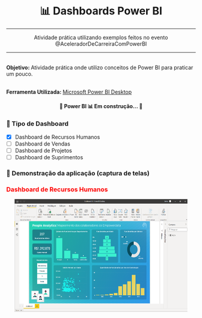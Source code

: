 
<h1 align="center">
    <a>📊 Dashboards Power BI</a>
</h1>
<hr>
<p align="center">Atividade prática utilizando exemplos feitos no evento @AceleradorDeCarreiraComPowerBI</p>
<hr>


<br>
<b>Objetivo: </b> Atividade prática onde utilizo conceitos de Power BI para praticar um pouco.
<br><br>

<b>Ferramenta Utilizada: </b>[Microsoft Power BI Desktop](https://www.microsoft.com/pt-BR/download/details.aspx?id=58494)

<!--
<b>Autora:
	
<img style="border-radius: 50%;" src="" width="100px;" alt=""/>
 <br />
 <sub><b>Nathalia Ohana 🚀</b></sub></a>
	

Feito com ❤️ por Nathalia Ohana 👋🏽
	
[![Linkedin Badge](https://img.shields.io/badge/-Nathalia-blue?style=flat-square&logo=Linkedin&logoColor=white&link=https://www.linkedin.com/in/nath%C3%A1lia-ohana-867524134/)](https://www.linkedin.com/in/nath%C3%A1lia-ohana-867524134/)	
[![Gmail Badge](https://img.shields.io/badge/-nathe557@gmail.com-c14438?style=flatsquare&logo=Gmail&logoColor=white&link=mailto:nathe557@gmail.com)](mailto:nathe557@gmail.com)	
</b>
-->

<h4 align="center"> 
	🚧  Power BI 📊 Em construção...  🚧
</h4>

### 📍 Tipo de Dashboard

- [x] Dashboard de Recursos Humanos
- [ ] Dashboard de Vendas
- [ ] Dashboard de Projetos
- [ ] Dashboard de Suprimentos

### 📍 Demonstração da aplicação (captura de telas)

<h3 style="color:red">Dashboard de Recursos Humanos</h3>
<p align="center">
	<img width="460" height="300" src="src/assets/Dashboard RH.PNG">
</p>	




